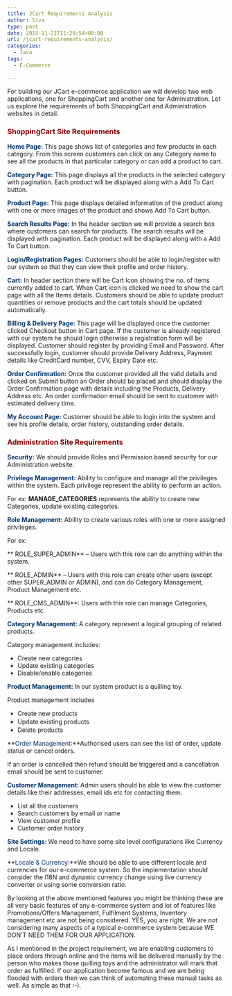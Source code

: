 ```yaml
---
title: JCart Requirements Analysis
author: Siva
type: post
date: 2015-11-21T11:29:54+00:00
url: /jcart-requirements-analysis/
categories:
  - Java
tags:
  - E-Commerce

---
```

For building our JCart e-commerce application we will develop two web applications, one for ShoppingCart and another one for Administration. Let us explore the requirements of both ShoppingCart and Administration websites in detail.

### <span style="color: #800000;">ShoppingCart Site Requirements</span>

<span style="color: #003366;"><strong>Home Page:</strong></span> This page shows list of categories and few products in each category. From this screen customers can click on any Category name to see all the products in that particular category or can add a product to cart.

<span style="color: #003366;"><strong>Category Page:</strong></span> This page displays all the products in the selected category with pagination. Each product will be displayed along with a Add To Cart button.

<span style="color: #003366;"><strong>Product Page:</strong></span> This page displays detailed information of the product along with one or more images of the product and shows Add To Cart button.

<span style="color: #003366;"><strong>Search Results Page:</strong></span> In the header section we will provide a search box where customers can search for products. The search results will be displayed with pagination. Each product will be displayed along with a Add To Cart button.

<span style="color: #003366;"><strong>Login/Registration Pages:</strong></span> Customers should be able to login/register with our system so that they can view their profile and order history.

<span style="color: #003366;"><strong>Cart:</strong></span> In header section there will be Cart Icon showing the no. of items currently added to cart. When Cart icon is clicked we need to show the cart page with all the Items details. Customers should be able to update product quantities or remove products and the cart totals should be updated automatically.

<span style="color: #003366;"><strong>Billing & Delivery Page:</strong></span> This page will be displayed once the customer clicked Checkout button in Cart page. If the customer is already registered with our system he should login otherwise a registration form will be displayed. Customer should register by providing Email and Password. After successfully login, customer should provide Delivery Address, Payment details like CreditCard number, CVV, Expiry Date etc.

<span style="color: #003366;"><strong>Order Confirmation:</strong></span> Once the customer provided all the valid details and clicked on Submit button an Order should be placed and should display the Order Confirmation page with details including the Products, Delivery Address etc. An order confirmation email should be sent to customer with estimated delivery time.

<span style="color: #003366;"><strong>My Account Page:</strong></span> Customer should be able to login into the system and see his profile details, order history, outstanding order details.

### <span style="color: #800000;">Administration Site Requirements</span>

<span style="color: #003366;"><strong>Security:</strong> </span>We should provide Roles and Permission based security for our Administration website.
  
<span style="color: #003366;"><strong>Privilege Management:</strong></span> Ability to configure and manage all the privileges within the system. Each privilege represent the ability to perform an action.
  
For ex: **MANAGE_CATEGORIES** represents the ability to create new Categories, update existing categories.

<span style="color: #003366;"><strong>Role Management:</strong> </span>Ability to create various roles with one or more assigned privileges.
  
For ex:
  
**  ROLE\_SUPER\_ADMIN** &#8211; Users with this role can do anything within the system.
  
**  ROLE_ADMIN** &#8211; Users with this role can create other users (except other SUPER_ADMIN or ADMIN), and can do Category Management, Product Management etc.
  
**  ROLE\_CMS\_ADMIN**: Users with this role can manage Categories, Products etc.

<span style="color: #003366;"><strong>Category Management:</strong></span> A category represent a logical grouping of related products.
  
Category management includes:

  * Create new categories
  * Update existing categories
  * Disable/enable categories

<span style="color: #003366;"><strong>Product Management: </strong></span>In our system product is a quilling toy.
  
Product management includes

  * Create new products
  * <span style="line-height: 1.5;">Update existing products</span>
  * Delete products

**<span style="color: #003366;">Order Management:</span>**Authorised users can see the list of order, update status or cancel orders.
  
If an order is cancelled then refund should be triggered and a cancellation email should be sent to customer.

<span style="color: #003366;"><strong>Customer Management: </strong></span>Admin users should be able to view the customer details like their addresses, email ids etc for contacting them.

  * List all the customers
  * Search customers by email or name
  * View customer profile
  * Customer order history

<span style="color: #003366;"><strong>Site Settings: </strong></span>We need to have some site level configurations like Currency and Locale.
  
**<span style="color: #003366;">Locale & Currency:</span>**We should be able to use different locale and currencies for our e-commerce system. So the implementation should consider the I18N and dynamic currency change using live currency converter or using some conversion ratio.

By looking at the above mentioned features you might be thinking these are all very basic features of any e-commerce system and lot of features like Promotions/Offers Management, Fulfilment Systems, Inventory management etc are not being considered. YES, you are right. We are not considering many aspects of a typical e-commerce system because WE DON'T NEED THEM FOR OUR APPLICATION.

As I mentioned in the project requirement, we are enabling customers to place orders through online and the items will be delivered manually by the person who makes those quilling toys and the administrator will mark that order as fulfilled. If our application become famous and we are being flooded with orders then we can think of automating these manual tasks as well. As simple as that :-).